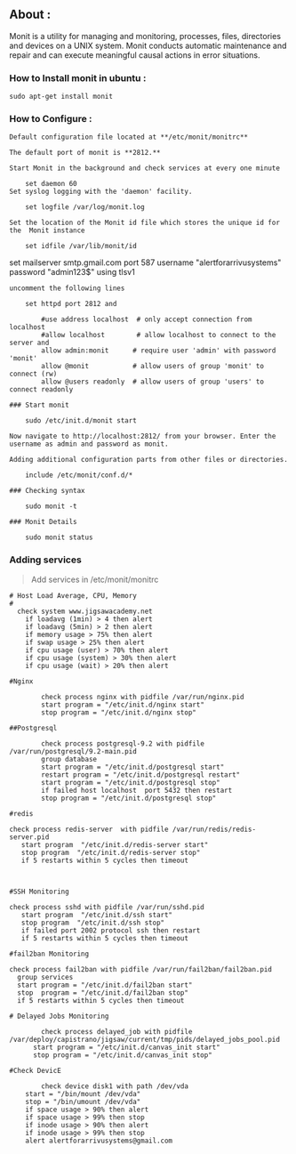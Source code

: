 ## About :

Monit is a utility for managing and monitoring, processes, files, directories and devices on a UNIX system. Monit conducts automatic maintenance and repair and can execute meaningful causal actions in error situations.

### How to Install monit in ubuntu :

	sudo apt-get install monit

### How to Configure :

	Default configuration file located at **/etc/monit/monitrc**
	
	The default port of monit is **2812.**

	Start Monit in the background and check services at every one minute
		
		set daemon 60
	Set syslog logging with the 'daemon' facility.

		set logfile /var/log/monit.log
	
	Set the location of the Monit id file which stores the unique id for the  Monit instance

		set idfile /var/lib/monit/id

set mailserver smtp.gmail.com port 587
    username "alertforarrivusystems" password "admin123$"
    using tlsv1


	uncomment the following lines

		set httpd port 2812 and

		    #use address localhost  # only accept connection from localhost
		    #allow localhost        # allow localhost to connect to the server and
		    allow admin:monit      # require user 'admin' with password 'monit'
		    allow @monit           # allow users of group 'monit' to connect (rw)
		    allow @users readonly  # allow users of group 'users' to connect readonly

	### Start monit 

		sudo /etc/init.d/monit start

	Now navigate to http://localhost:2812/ from your browser. Enter the username as admin and password as monit. 

	Adding additional configuration parts from other files or directories.

 		include /etc/monit/conf.d/*

	### Checking syntax

		sudo monit -t

	### Monit Details

		sudo monit status
	


### Adding services 

   > Add services in /etc/monit/monitrc

```
# Host Load Average, CPU, Memory
#
  check system www.jigsawacademy.net
    if loadavg (1min) > 4 then alert
    if loadavg (5min) > 2 then alert
    if memory usage > 75% then alert
    if swap usage > 25% then alert
    if cpu usage (user) > 70% then alert
    if cpu usage (system) > 30% then alert
    if cpu usage (wait) > 20% then alert

#Nginx

        check process nginx with pidfile /var/run/nginx.pid
        start program = "/etc/init.d/nginx start"
        stop program = "/etc/init.d/nginx stop"

##Postgresql

        check process postgresql-9.2 with pidfile /var/run/postgresql/9.2-main.pid
        group database
        start program = "/etc/init.d/postgresql start"
        restart program = "/etc/init.d/postgresql restart"
        start program = "/etc/init.d/postgresql stop"
        if failed host localhost  port 5432 then restart
        stop program = "/etc/init.d/postgresql stop"

#redis

check process redis-server  with pidfile /var/run/redis/redis-server.pid 
   start program  "/etc/init.d/redis-server start"
   stop program  "/etc/init.d/redis-server stop"
   if 5 restarts within 5 cycles then timeout



#SSH Monitoring 

check process sshd with pidfile /var/run/sshd.pid
   start program  "/etc/init.d/ssh start"
   stop program  "/etc/init.d/ssh stop"
   if failed port 2002 protocol ssh then restart
   if 5 restarts within 5 cycles then timeout

#fail2ban Monitoring

check process fail2ban with pidfile /var/run/fail2ban/fail2ban.pid
  group services
  start program = "/etc/init.d/fail2ban start"
  stop  program = "/etc/init.d/fail2ban stop"
  if 5 restarts within 5 cycles then timeout

# Delayed Jobs Monitoring 

        check process delayed_job with pidfile /var/deploy/capistrano/jigsaw/current/tmp/pids/delayed_jobs_pool.pid
      start program = "/etc/init.d/canvas_init start"
      stop program = "/etc/init.d/canvas_init stop"

#Check DevicE

        check device disk1 with path /dev/vda
	start = "/bin/mount /dev/vda"
	stop = "/bin/umount /dev/vda"
	if space usage > 90% then alert
	if space usage > 99% then stop
	if inode usage > 90% then alert
	if inode usage > 99% then stop
	alert alertforarrivusystems@gmail.com

```